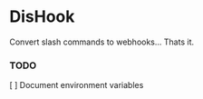 # DisHook

Convert slash commands to webhooks... Thats it.


### TODO

[ ] Document environment variables
